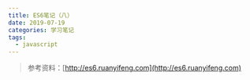 ```yaml
---
title: ES6笔记（八）
date: 2019-07-19
categories: 学习笔记
tags:
  - javascript
---
```


> 参考资料：[http://es6.ruanyifeng.com](http://es6.ruanyifeng.com)
